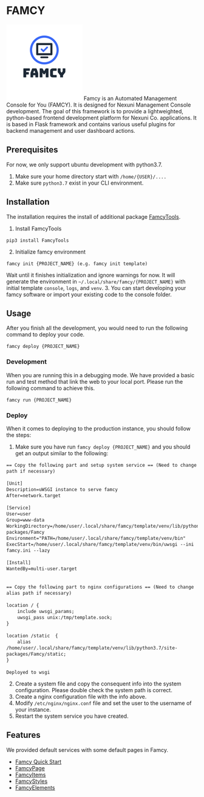 # FAMCY
![famcy_logo](famcylogo.png)
Famcy is an Automated Management Console for You (FAMCY). It is designed for Nexuni Management Console development. The goal of this framework is to provide a lightweighted, python-based frontend development platform for Nexuni Co. applications. It is based in Flask framework and contains various useful plugins for backend management and user dashboard actions.



## Prerequisites
For now, we only support ubuntu development with python3.7. 
1. Make sure your home directory start with ```/home/{USER}/....```
2. Make sure ```python3.7``` exist in your CLI environment. 

## Installation
The installation requires the install of additional package [FamcyTools](https://github.com/nexuni/FamcyTools). 
1. Install FamcyTools
```
pip3 install FamcyTools
```
2. Initialize famcy environment
```
famcy init {PROJECT_NAME} (e.g. famcy init template)
```
Wait until it finishes initialization and ignore warnings for now. It will generate the environment in ```~/.local/share/famcy/{PROJECT_NAME}``` with initial template `console`, `logs`, and `venv`. 
3. You can start developing your famcy software or import your existing code to the console folder. 

## Usage
After you finish all the development, you would need to run the following command to deploy your code. 
```
famcy deploy {PROJECT_NAME}
```
### Development
When you are running this in a debugging mode. We have provided a basic run and test method that link the web to your local port. Please run the following command to achieve this. 
```
famcy run {PROJECT_NAME}
```
### Deploy
When it comes to deploying to the production instance, you should follow the steps:
1. Make sure you have run ```famcy deploy {PROJECT_NAME}``` and you should get an output similar to the following:
```
== Copy the following part and setup system service == (Need to change path if necessary)

[Unit]
Description=uWSGI instance to serve famcy
After=network.target

[Service]
User=user
Group=www-data
WorkingDirectory=/home/user/.local/share/famcy/template/venv/lib/python3.7/site-packages/Famcy
Environment="PATH=/home/user/.local/share/famcy/template/venv/bin"
ExecStart=/home/user/.local/share/famcy/template/venv/bin/uwsgi --ini famcy.ini --lazy

[Install]
WantedBy=multi-user.target


== Copy the following part to nginx configurations == (Need to change alias path if necessary)

location / {
	include uwsgi_params;
	uwsgi_pass unix:/tmp/template.sock;
}

location /static  {
    alias /home/user/.local/share/famcy/template/venv/lib/python3.7/site-packages/Famcy/static;
}

Deployed to wsgi
```
2. Create a system file and copy the consequent info into the system configuration. Please double check the system path is correct. 
3. Create a nginx configuration file with the info above. 
4. Modify ```/etc/nginx/nginx.conf``` file and set the user to the username of your instance.
5. Restart the system service you have created.  

## Features
We provided default services with some default pages in Famcy. 

* [Famcy Quick Start](https://github.com/nexuni/Famcy/blob/main/docs/fstart.md)
* [FamcyPage](https://github.com/nexuni/Famcy/blob/main/docs/fpage.md)
* [FamcyItems](https://github.com/nexuni/Famcy/blob/main/docs/fitems.md)
* [FamcyStyles](https://github.com/nexuni/Famcy/blob/main/docs/fstyles.md)
* [FamcyElements](https://github.com/nexuni/Famcy/blob/main/docs/felements.md)
